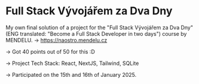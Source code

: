 # Full Stack Vývojářem za Dva Dny
My own final solution of a project for the "Full Stack Vývojářem za Dva Dny" (ENG translated: "Become a Full Stack Developer in two days") course by MENDELU.
-> https://naostro.mendelu.cz

-> Got 40 points out of 50 for this :D

-> Project Tech Stack: React, NextJS, Tailwind, SQLite

-> Participated on the 15th and 16th of January 2025.
